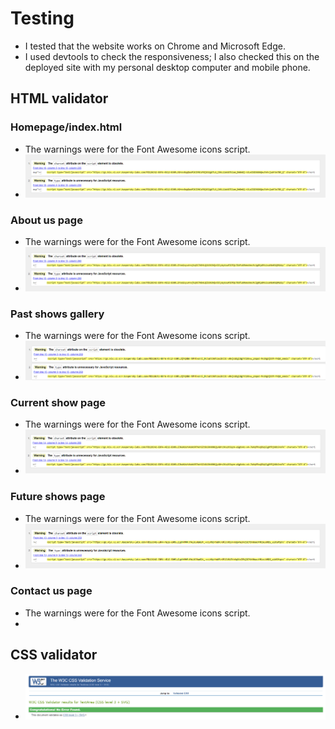 # Testing

- I tested that the website works on Chrome and Microsoft Edge.
- I used devtools to check the responsiveness; I also checked this on the deployed site with my personal desktop computer and mobile phone.

## HTML validator

### Homepage/index.html
- The warnings were for the Font Awesome icons script.
- <img src="assets/images/indexvali.png">

### About us page
- The warnings were for the Font Awesome icons script.
- <img src="assets/images/aboutusvali.png">

### Past shows gallery
- The warnings were for the Font Awesome icons script.
- <img src="assets/images/pastvali.PNG">

### Current show page
- The warnings were for the Font Awesome icons script.
- <img src="assets/images/presentvali.png">

### Future shows page
- The warnings were for the Font Awesome icons script.
- <img src="assets/images/futurevali.png">

### Contact us page
- The warnings were for the Font Awesome icons script.
- <img src="">
  
## CSS validator

- <img src="assets/images/cssvali.png">
